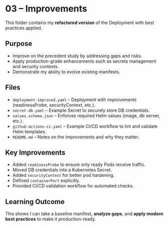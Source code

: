 # 03 – Improvements

This folder contains my **refactored version** of the Deployment with best practices applied.

## Purpose
- Improve on the precedent study by addressing gaps and risks.
- Apply production-grade enhancements such as secrets management and security contexts.
- Demonstrate my ability to evolve existing manifests.

## Files
- `deployment-improved.yaml` – Deployment with improvements (readinessProbe, securityContext, etc.).
- `secret-db.yaml` – Example Secret to securely store DB credentials.
- `values.schema.json` – Enforces required Helm values (image, db server, etc.).
- `github-actions-ci.yaml` – Example CI/CD workflow to lint and validate Helm templates.
- `README.md` – Notes on the improvements and why they matter.

## Key Improvements
- Added `readinessProbe` to ensure only ready Pods receive traffic.
- Moved DB credentials into a Kubernetes Secret.
- Added `securityContext` for better pod hardening.
- Defined `containerPort` explicitly.
- Provided CI/CD validation workflow for automated checks.

## Learning Outcome
This shows I can take a baseline manifest, **analyze gaps**, and **apply modern best practices** to make it production-ready.